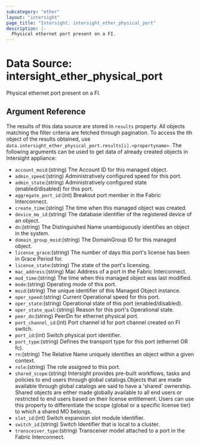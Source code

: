 ```yaml
---
subcategory: "ether"
layout: "intersight"
page_title: "Intersight: intersight_ether_physical_port"
description: |-
  Physical ethernet port present on a FI.
---
```


# Data Source: intersight_ether_physical_port
Physical ethernet port present on a FI.
## Argument Reference
The results of this data source are stored in `results` property.
All objects matching the filter criteria are fetched through pagination.
To access the ith object of the results obtained, use `data.intersight_ether_physical_port.results[i].<propertyname>`.
The following arguments can be used to get data of already created objects in Intersight appliance:
* `account_moid`:(string) The Account ID for this managed object. 
* `admin_speed`:(string) Administratively configured speed for this port. 
* `admin_state`:(string) Administratively configured state (enabled/disabled) for this port. 
* `aggregate_port_id`:(int) Breakout port member in the Fabric Interconnect. 
* `create_time`:(string) The time when this managed object was created. 
* `device_mo_id`:(string) The database identifier of the registered device of an object. 
* `dn`:(string) The Distinguished Name unambiguously identifies an object in the system. 
* `domain_group_moid`:(string) The DomainGroup ID for this managed object. 
* `license_grace`:(string) The number of days this port's license has been in Grace Period for. 
* `license_state`:(string) The state of the port's licensing. 
* `mac_address`:(string) Mac Address of a port in the Fabric Interconnect. 
* `mod_time`:(string) The time when this managed object was last modified. 
* `mode`:(string) Operating mode of this port. 
* `moid`:(string) The unique identifier of this Managed Object instance. 
* `oper_speed`:(string) Current Operational speed for this port. 
* `oper_state`:(string) Operational state of this port (enabled/disabled). 
* `oper_state_qual`:(string) Reason for this port's Operational state. 
* `peer_dn`:(string) PeerDn for ethernet physical port. 
* `port_channel_id`:(int) Port channel id for port channel created on FI switch. 
* `port_id`:(int) Switch physical port identifier. 
* `port_type`:(string) Defines the transport type for this port (ethernet OR fc). 
* `rn`:(string) The Relative Name uniquely identifies an object within a given context. 
* `role`:(string) The role assigned to this port. 
* `shared_scope`:(string) Intersight provides pre-built workflows, tasks and policies to end users through global catalogs.Objects that are made available through global catalogs are said to have a 'shared' ownership. Shared objects are either made globally available to all end users or restricted to end users based on their license entitlement. Users can use this property to differentiate the scope (global or a specific license tier) to which a shared MO belongs. 
* `slot_id`:(int) Switch expansion slot module identifier. 
* `switch_id`:(string) Switch Identifier that is local to a cluster. 
* `transceiver_type`:(string) Transceiver model attached to a port in the Fabric Interconnect. 
 